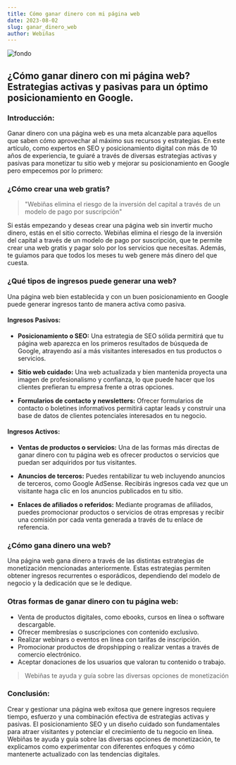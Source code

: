 ```yaml
---
title: Cómo ganar dinero con mi página web
date: 2023-08-02
slug: ganar_dinero_web
author: Webiñas
---
```


![fondo](/como-ganar-dinero.webp)

## ¿Cómo ganar dinero con mi página web? Estrategias activas y pasivas para un óptimo posicionamiento en Google.

### Introducción:

Ganar dinero con una página web es una meta alcanzable para aquellos que saben cómo aprovechar al máximo sus recursos y estrategias. En este artículo, como expertos en SEO y posicionamiento digital con más de 10 años de experiencia, te guiaré a través de diversas estrategias activas y pasivas para monetizar tu sitio web y mejorar su posicionamiento en Google pero empecemos por lo primero:

### ¿Cómo crear una web gratis?

> "Webiñas elimina el riesgo de la inversión del capital a través de un modelo de pago por suscripción"

Si estás empezando y deseas crear una página web sin invertir mucho dinero, estás en el sitio correcto. Webiñas elimina el riesgo de la inversión del capital a través de un modelo de pago por suscripción, que te permite crear una web gratis y pagar solo por los servicios que necesitas. Además, te guiamos para que todos los meses tu web genere más dinero del que cuesta.

### ¿Qué tipos de ingresos puede generar una web?

Una página web bien establecida y con un buen posicionamiento en Google puede generar ingresos tanto de manera activa como pasiva.

#### Ingresos Pasivos:

- **Posicionamiento o SEO:** Una estrategia de SEO sólida permitirá que tu página web aparezca en los primeros resultados de búsqueda de Google, atrayendo así a más visitantes interesados en tus productos o servicios.

- **Sitio web cuidado:** Una web actualizada y bien mantenida proyecta una imagen de profesionalismo y confianza, lo que puede hacer que los clientes prefieran tu empresa frente a otras opciones.

- **Formularios de contacto y newsletters:** Ofrecer formularios de contacto o boletines informativos permitirá captar leads y construir una base de datos de clientes potenciales interesados en tu negocio.

#### Ingresos Activos:

- **Ventas de productos o servicios:** Una de las formas más directas de ganar dinero con tu página web es ofrecer productos o servicios que puedan ser adquiridos por tus visitantes.

- **Anuncios de terceros:** Puedes rentabilizar tu web incluyendo anuncios de terceros, como Google AdSense. Recibirás ingresos cada vez que un visitante haga clic en los anuncios publicados en tu sitio.

- **Enlaces de afiliados o referidos:** Mediante programas de afiliados, puedes promocionar productos o servicios de otras empresas y recibir una comisión por cada venta generada a través de tu enlace de referencia.

### ¿Cómo gana dinero una web?

Una página web gana dinero a través de las distintas estrategias de monetización mencionadas anteriormente. Estas estrategias permiten obtener ingresos recurrentes o esporádicos, dependiendo del modelo de negocio y la dedicación que se le dedique.

### Otras formas de ganar dinero con tu página web:

- Venta de productos digitales, como ebooks, cursos en línea o software descargable.
- Ofrecer membresías o suscripciones con contenido exclusivo.
- Realizar webinars o eventos en línea con tarifas de inscripción.
- Promocionar productos de dropshipping o realizar ventas a través de comercio electrónico.
- Aceptar donaciones de los usuarios que valoran tu contenido o trabajo.

> Webiñas te ayuda y guía sobre las diversas opciones de monetización

### Conclusión:

Crear y gestionar una página web exitosa que genere ingresos requiere tiempo, esfuerzo y una combinación efectiva de estrategias activas y pasivas. El posicionamiento SEO y un diseño cuidado son fundamentales para atraer visitantes y potenciar el crecimiento de tu negocio en línea. Webiñas te ayuda y guía sobre las diversas opciones de monetización, te explicamos como experimentar con diferentes enfoques y cómo mantenerte actualizado con las tendencias digitales.
